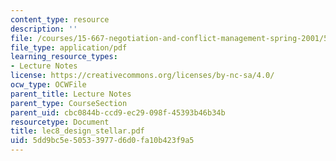 ```yaml
---
content_type: resource
description: ''
file: /courses/15-667-negotiation-and-conflict-management-spring-2001/5dd9bc5e50533977d6d0fa10b423f9a5_lec8_design_stellar.pdf
file_type: application/pdf
learning_resource_types:
- Lecture Notes
license: https://creativecommons.org/licenses/by-nc-sa/4.0/
ocw_type: OCWFile
parent_title: Lecture Notes
parent_type: CourseSection
parent_uid: cbc0844b-ccd9-ec29-098f-45393b46b34b
resourcetype: Document
title: lec8_design_stellar.pdf
uid: 5dd9bc5e-5053-3977-d6d0-fa10b423f9a5
---
```

